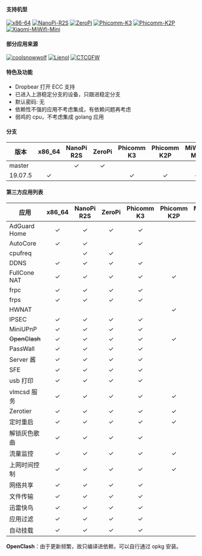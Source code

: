 #### 支持机型

[![x86-64](https://github.com/vgist/OpenWrt-Autobuild/workflows/x86-64/badge.svg)](https://github.com/vgist/OpenWrt-Autobuild/actions?query=workflow%3Ax86-64)
[![NanoPi-R2S](https://github.com/vgist/OpenWrt-Autobuild/workflows/NanoPi-R2S/badge.svg)](https://github.com/vgist/OpenWrt-Autobuild/actions?query=workflow%3ANanoPi-R2S)
[![ZeroPi](https://github.com/vgist/OpenWrt-Autobuild/workflows/ZeroPi/badge.svg)](https://github.com/vgist/OpenWrt-Autobuild/actions?query=workflow%3AZeroPi)
[![Phicomm-K3](https://github.com/vgist/OpenWrt-Autobuild/workflows/Phicomm-K3/badge.svg)](https://github.com/vgist/OpenWrt-Autobuild/actions?query=workflow%3APhicomm-K3)
[![Phicomm-K2P](https://github.com/vgist/OpenWrt-Autobuild/workflows/Phicomm-K2P/badge.svg)](https://github.com/vgist/OpenWrt-Autobuild/actions?query=workflow%3APhicomm-K2P)
[![Xiaomi-MiWifi-Mini](https://github.com/vgist/OpenWrt-Autobuild/workflows/Xiaomi-MiWifi-Mini/badge.svg)](https://github.com/vgist/OpenWrt-Autobuild/actions?query=workflow%3AXiaomi-MiWifi-Mini)

#### 部分应用来源

[![coolsnowwolf](https://img.shields.io/badge/Lede-Lean-orange.svg?style=flat&logo=appveyor)](https://github.com/coolsnowwolf/lede)
[![Lienol](https://img.shields.io/badge/OpenWrt-Lienol-orange.svg?style=flat&logo=appveyor)](https://github.com/Lienol/openwrt)
[![CTCGFW](https://img.shields.io/badge/OpenWrt-CTCGFW-orange.svg?style=flat&logo=appveyor)](https://github.com/project-openwrt/openwrt)

#### 特色及功能

- Dropbear 打开 ECC 支持
- 已进入上游稳定分支的设备，只跟进稳定分支
- 默认密码: 无
- 依赖性不强的应用不考虑集成，有依赖问题再考虑
- 弱鸡的 cpu，不考虑集成 golang 应用

#### 分支

| 版本   |x86_64 |NanoPi R2S|ZeroPi |Phicomm K3|Phicomm K2P|MiWiFi-Mini|
|--------|:-----:|:--------:|:-----:|:--------:|:---------:|:---------:|
| master |       | &check;  |&check;|          |           |           |
| 19.07.5|&check;|          |       | &check;  |  &check;  |  &check;  |

#### 第三方应用列表

| 应用        |x86_64 |NanoPi R2S|ZeroPi |Phicomm K3|Phicomm K2P|MiWiFi-Mini|
|-------------|:-----:|:--------:|:-----:|:--------:|:---------:|:---------:|
|AdGuard Home |&check;| &check;  |&check;| &check;  |           |           |
| AutoCore    |&check;| &check;  |       | &check;  |           |           |
| cpufreq     |       | &check;  |&check;|          |           |           |
| DDNS        |&check;| &check;  |&check;| &check;  |           |           |
|FullCone NAT |&check;| &check;  |&check;| &check;  |  &check;  |  &check;  |
| frpc        |&check;| &check;  |&check;| &check;  |           |           |
| frps        |&check;| &check;  |&check;| &check;  |           |           |
| HWNAT       |       |          |       |          |  &check;  |           |
| IPSEC       |&check;| &check;  |&check;| &check;  |           |           |
| MiniUPnP    |&check;| &check;  |&check;| &check;  |           |           |
|~~OpenClash~~|&check;| &check;  |&check;| &check;  |  &check;  |           |
| PassWall    |&check;| &check;  |&check;| &check;  |           |  &check;  |
| Server 酱   |&check;| &check;  |&check;| &check;  |           |           |
| SFE         |&check;| &check;  |&check;| &check;  |           |  &check;  |
| usb 打印    |&check;| &check;  |&check;| &check;  |           |  &check;  |
| vlmcsd 服务 |&check;| &check;  |&check;| &check;  |  &check;  |  &check;  |
| Zerotier    |&check;| &check;  |&check;| &check;  |  &check;  |           |
| 定时重启    |&check;| &check;  |&check;| &check;  |  &check;  |  &check;  |
|解锁灰色歌曲 |&check;| &check;  |&check;| &check;  |           |           |
| 流量监控    |&check;| &check;  |&check;| &check;  |  &check;  |  &check;  |
|上网时间控制 |&check;| &check;  |&check;| &check;  |  &check;  |  &check;  |
| 网络共享    |&check;| &check;  |&check;| &check;  |           |  &check;  |
| 文件传输    |&check;| &check;  |&check;| &check;  |           |           |
| 迅雷快鸟    |&check;| &check;  |&check;| &check;  |           |           |
| 应用过滤    |&check;| &check;  |&check;| &check;  |           |           |
| 自动挂载    |&check;| &check;  |&check;| &check;  |           |  &check;  |

**OpenClash**：由于更新频繁，故只编译进依赖，可以自行通过 opkg 安装。

